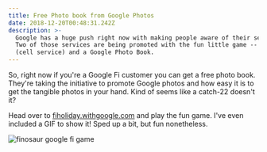 ```yaml
---
title: Free Photo book from Google Photos
date: 2018-12-20T00:48:31.242Z
description: >-
  Google has a huge push right now with making people aware of their services.
  Two of those services are being promoted with the fun little game -- Google Fi
  (cell service) and a Google Photo Book.
---
```

So, right now if you're a Google Fi customer you can get a free photo book. They're taking the initiative to promote Google photos and how easy it is to get the tangible photos in your hand. Kind of seems like a catch-22 doesn't it?

Head over to [fiholiday.withgoogle.com](https://fiholiday.withgoogle.com/) and play the fun game. I've even included a GIF to show it! Sped up a bit, but fun nonetheless.

![finosaur google fi game](https://ucarecdn.com/49e4b04c-4f28-4e5c-9c71-61a7c92f469d/ "The Finosaur of Google")
